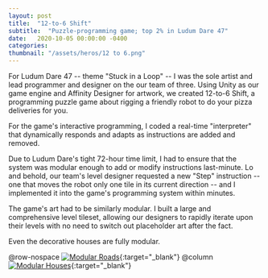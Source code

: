 ```yaml
---
layout: post
title:  "12-to-6 Shift"
subtitle:  "Puzzle-programming game; top 2% in Ludum Dare 47"
date:   2020-10-05 00:00:00 -0400
categories: 
thumbnail: "/assets/heros/12 to 6.png"
---
```

For Ludum Dare 47 -- theme "Stuck in a Loop" -- I was the sole artist and lead programmer and designer on the our team of three. Using Unity as our game engine and Affinity Designer for artwork, we created 12-to-6 Shift, a programming puzzle game about rigging a friendly robot to do your pizza deliveries for you.

For the game's interactive programming, I coded a real-time "interpreter" that dynamically responds and adapts as instructions are added and removed. 

Due to Ludum Dare's tight 72-hour time limit, I had to ensure that the system was modular enough to add or modify instructions last-minute. Lo and behold, our team's level designer requested a new "Step" instruction -- one that moves the robot only one tile in its current direction -- and I implemented it into the game's programming system within minutes.

The game's art had to be similarly modular. I built a large and comprehensive level tileset, allowing our designers to rapidly iterate upon their levels with no need to switch out placeholder art after the fact.

Even the decorative houses are fully modular.

@row-nospace
[![Modular Roads](/assets/twelvetosix/Modular%20Roads.png)](/assets/twelvetosix/Modular%20Roads.png){:target="_blank"}
@column
[![Modular Houses](/assets/twelvetosix/Modular%20Houses.png)](/assets/twelvetosix/Modular%20Houses.png){:target="_blank"}